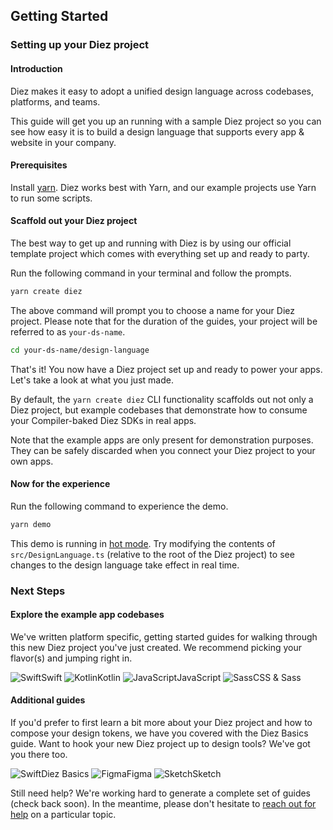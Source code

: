 ## Getting Started

<h3 id="set-up">Setting up your Diez project</h3>

<h4 id="intro">Introduction</h4>

Diez makes it easy to adopt a unified design language across codebases, platforms, and teams.

This guide will get you up an running with a sample Diez project so you can see how easy it is to build a design language that supports every app &amp; website in your company.

#### Prerequisites
Install [yarn](https://yarnpkg.com/). Diez works best with Yarn, and our example projects use Yarn to run some scripts.

#### Scaffold out your Diez project
The best way to get up and running with Diez is by using our official template project which comes with everything set up and ready to party.

Run the following command in your terminal and follow the prompts.

```bash
yarn create diez
```
<div class="note">The above command will prompt you to choose a name for your Diez project. Please note that for the duration of the guides, your project will be referred to as <code class="inline">your-ds-name</code>.</div>

```bash
cd your-ds-name/design-language
```
That's it! You now have a Diez project set up and ready to power your apps. Let's take a look at what you just made.

By default, the `yarn create diez` CLI functionality scaffolds out not only a Diez project, but example codebases that demonstrate how to consume your Compiler-baked Diez SDKs in real apps.

<HaiInfographic></HaiInfographic>

<div class="note">Note that the example apps are only present for demonstration purposes. They can be safely discarded when you connect your Diez project to your own apps.</div>

#### Now for the experience
Run the following command to experience the demo.

```bash
yarn demo
```

This demo is running in [hot mode](/glossary/#hot-mode). Try modifying the contents of `src/DesignLanguage.ts` (relative to the root of the Diez project) to see changes to the design language take effect in real time.


### Next Steps

#### Explore the example app codebases

 We've written platform specific, getting started guides for walking through this new Diez project you've just created. We recommend picking your flavor(s) and jumping right in.

 <div class="cards-holster">
  <router-link class="card fourth" to="/getting-started/swift">
    <img src="@theme/assets/imgs/swift.svg" alt="Swift"><span>Swift</span>
  </router-link>
  <router-link class="card fourth" to="/getting-started/kotlin">
    <img src="@theme/assets/imgs/kotlin.svg" alt="Kotlin"><span>Kotlin</span>
  </router-link>
  <router-link class="card fourth" to="/getting-started/javascript">
    <img src="@theme/assets/imgs/javascript.svg" alt="JavaScript"><span>JavaScript</span>
  </router-link>
  <router-link class="card fourth" to="/getting-started/css-sass">
    <img src="@theme/assets/imgs/sass.svg" alt="Sass"><span>CSS & Sass</span>
  </router-link>
</div>


#### Additional guides
If you'd prefer to first learn a bit more about your Diez project and how to compose your design tokens, we have you covered with the Diez Basics guide. Want to hook your new Diez project up to design tools? We've got you there too.

<div class="cards-holster">
  <router-link class="card fourth" to="/getting-started/the-basics">
    <img src="@theme/assets/imgs/logo.svg" alt="Swift"><span>Diez Basics</span>
  </router-link>
  <router-link class="card fourth" to="/getting-started/figma">
    <img src="@theme/assets/imgs/figma.svg" alt="Figma"><span>Figma</span>
  </router-link>
  <router-link class="card fourth" to="/getting-started/sketch">
    <img src="@theme/assets/imgs/sketch.svg" alt="Sketch"><span>Sketch</span>
  </router-link>
</div>


Still need help? We're working hard to generate a complete set of guides (check back soon). In the meantime, please don't hesitate to [reach out for help](https://spectrum.chat/diez) on a particular topic.
